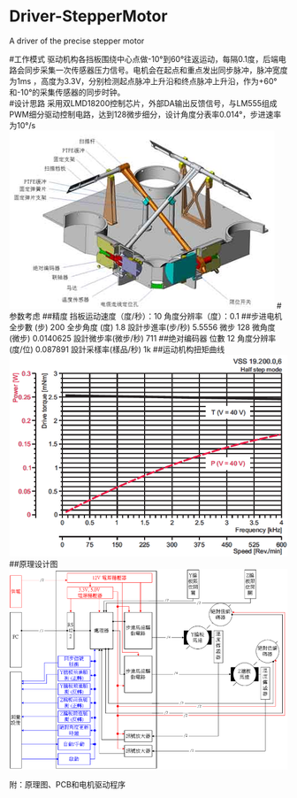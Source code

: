 # Driver-StepperMotor
A driver of the precise stepper motor

#工作模式
  驱动机构各挡板围绕中心点做-10°到60°往返运动，每隔0.1度，后端电路会同步采集一次传感器压力信号。电机会在起点和重点发出同步脉冲，脉冲宽度为1ms
，高度为3.3V，分别检测起点脉冲上升沿和终点脉冲上升沿，作为+60°和-10°的采集传感器的同步时钟。
<br>
#设计思路
  采用双LMD18200控制芯片，外部DA输出反馈信号，与LM555组成PWM细分驱动控制电路，达到128微步细分，设计角度分表率0.014°，步进速率为10°/s
  ![](images/motor.jpg)
#参数考虑
##精度
    挡板运动速度（度/秒）：10
    角度分辨率（度）：0.1
##步进电机
    全步數 (步)	200
    全步角度 (度)	1.8
    設計步進率(步/秒)	5.5556 
    微步	128
    微角度 (微步)	0.0140625
    設計微步率(微步/秒)	711 
##绝对编码器
    位數	12
    角度分辨率 (度/位)	0.087891 
    設計采樣率(樣品/秒)	1k
##运动机构扭矩曲线
![](images/torque.png)
##原理设计图
![](images/flowchart.png)

附：原理图、PCB和电机驱动程序
